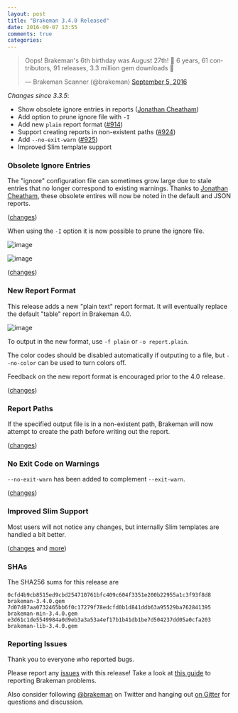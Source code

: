 ```yaml
---
layout: post
title: "Brakeman 3.4.0 Released"
date: 2016-09-07 13:55
comments: true
categories: 
---
```


<blockquote class="twitter-tweet" data-lang="en"><p lang="en" dir="ltr">Oops! Brakeman&#39;s 6th birthday was August 27th! 🎉 6 years, 61 contributors, 91 releases, 3.3 million gem downloads 🎉</p>&mdash; Brakeman Scanner (@brakeman) <a href="https://twitter.com/brakeman/status/772844048402964481">September 5, 2016</a></blockquote>
<script async src="//platform.twitter.com/widgets.js" charset="utf-8"></script>

_Changes since 3.3.5_:

* Show obsolete ignore entries in reports ([Jonathan Cheatham](https://github.com/jcheatham))
* Add option to prune ignore file with `-I`
* Add new `plain` report format ([#914](https://github.com/presidentbeef/brakeman/issues/914))
* Support creating reports in non-existent paths ([#924](https://github.com/presidentbeef/brakeman/issues/924))
* Add `--no-exit-warn` ([#925](https://github.com/presidentbeef/brakeman/issues/925))
* Improved Slim template support

### Obsolete Ignore Entries

The "ignore" configuration file can sometimes grow large due to stale entries that no longer correspond to existing warnings. Thanks to [Jonathan Cheatham](https://github.com/jcheatham), these obsolete entires will now be noted in the default and JSON reports.

([changes](https://github.com/presidentbeef/brakeman/pull/894))

When using the `-I` option it is now possible to prune the ignore file.

![image](https://cloud.githubusercontent.com/assets/75613/18257206/f9631f9a-7374-11e6-92bc-94b9d3a635f4.png)

![image](https://cloud.githubusercontent.com/assets/75613/18257236/6868e726-7375-11e6-8a5b-30b6baed093a.png)

([changes](https://github.com/presidentbeef/brakeman/pull/934))

### New Report Format

This release adds a new "plain text" report format. It will eventually replace the default "table" report in Brakeman 4.0.

![image](https://cloud.githubusercontent.com/assets/75613/18259647/329a3da4-739b-11e6-8258-b7ab2073483b.png)

To output in the new format, use `-f plain` or `-o report.plain`.

The color codes should be disabled automatically if outputing to a file, but `--no-color` can be used to turn colors off.

Feedback on the new report format is encouraged prior to the 4.0 release.

([changes](https://github.com/presidentbeef/brakeman/pull/935))

### Report Paths

If the specified output file is in a non-existent path, Brakeman will now attempt to create the path before writing out the report.

([changes](https://github.com/presidentbeef/brakeman/pull/927))

### No Exit Code on Warnings

`--no-exit-warn` has been added to complement `--exit-warn`.

([changes](https://github.com/presidentbeef/brakeman/pull/926))

### Improved Slim Support

Most users will not notice any changes, but internally Slim templates are handled a bit better.

([changes](https://github.com/presidentbeef/brakeman/pull/932) and [more](https://github.com/presidentbeef/brakeman/pull/931))

### SHAs

The SHA256 sums for this release are

    0cfd4b9cb8515ed9cbd254710761bfc409c604f3351e200b22955a1c3f93f8d8  brakeman-3.4.0.gem
    7d07d87aa0732465bb6f0c17279f78edcfd0b1d841ddb63a95529ba762841395  brakeman-min-3.4.0.gem
    e3d61c1de5549984a0d9eb3a3a53a4ef17b1b41db1be7d504237dd05a0cfa203  brakeman-lib-3.4.0.gem

### Reporting Issues

Thank you to everyone who reported bugs.

Please report any [issues](https://github.com/presidentbeef/brakeman/issues) with this release! Take a look at [this guide](https://github.com/presidentbeef/brakeman/wiki/How-to-Report-a-Brakeman-Issue) to reporting Brakeman problems.

Also consider following [@brakeman](https://twitter.com/brakeman) on Twitter and hanging out [on Gitter](https://gitter.im/presidentbeef/brakeman) for questions and discussion.

